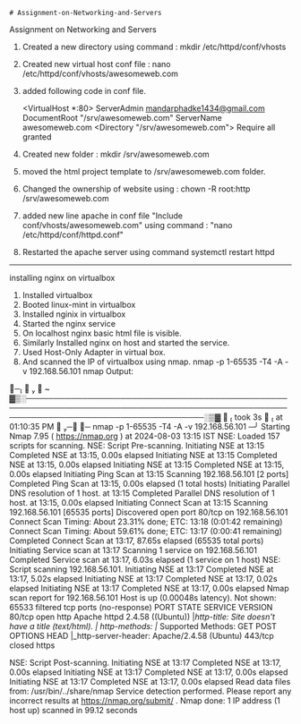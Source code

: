     # Assignment-on-Networking-and-Servers
Assignment on Networking and Servers


1. Created a new directory using command :
    mkdir /etc/httpd/conf/vhosts
2. Created new virtual host conf file :
    nano /etc/httpd/conf/vhosts/awesomeweb.com
3. added following code in conf file.

    <VirtualHost *:80>
        ServerAdmin mandarphadke1434@gmail.com
        DocumentRoot "/srv/awesomeweb.com"
        ServerName awesomeweb.com
        <Directory "/srv/awesomeweb.com">
            Require all granted
        </Directory>
    </VirtualHost>

4. Created new folder :
    mkdir /srv/awesomeweb.com
5. moved the html project template to /srv/awesomeweb.com folder.
6. Changed the ownership of website using :
    chown -R root:http /srv/awesomeweb.com
7. added new line apache in conf file "Include conf/vhosts/awesomeweb.com" using command :
     "nano /etc/httpd/conf/httpd.conf"
8. Restarted the apache server using command
    systemctl restart httpd

--------------------------------------------------------------------------------------
installing nginx on virtualbox
1. Installed virtualbox
2. Booted linux-mint in virtualbox
3. Installed nginix in virtualbox
4. Started the nginx service
5. On localhost nginx basic html file is visible.
6. Similarly Installed nginx on host and started the service.
7. Used Host-Only Adapter in virtual box.
8. And scanned the IP of virtualbox using nmap.
nmap -p 1-65535 -T4 -A -v 192.168.56.101
nmap Output:

╭─    ~ ▓▒░────────────────────────────────────────────────────────────────────────────────────────────────────────────────────────────────────░▒▓ ✔  took 3s   at 01:10:35 PM  ─╮
╰─ nmap -p 1-65535 -T4 -A -v 192.168.56.101                                                                                                                                              ─╯
Starting Nmap 7.95 ( https://nmap.org ) at 2024-08-03 13:15 IST
NSE: Loaded 157 scripts for scanning.
NSE: Script Pre-scanning.
Initiating NSE at 13:15
Completed NSE at 13:15, 0.00s elapsed
Initiating NSE at 13:15
Completed NSE at 13:15, 0.00s elapsed
Initiating NSE at 13:15
Completed NSE at 13:15, 0.00s elapsed
Initiating Ping Scan at 13:15
Scanning 192.168.56.101 [2 ports]
Completed Ping Scan at 13:15, 0.00s elapsed (1 total hosts)
Initiating Parallel DNS resolution of 1 host. at 13:15
Completed Parallel DNS resolution of 1 host. at 13:15, 0.00s elapsed
Initiating Connect Scan at 13:15
Scanning 192.168.56.101 [65535 ports]
Discovered open port 80/tcp on 192.168.56.101
Connect Scan Timing: About 23.31% done; ETC: 13:18 (0:01:42 remaining)
Connect Scan Timing: About 59.61% done; ETC: 13:17 (0:00:41 remaining)
Completed Connect Scan at 13:17, 87.65s elapsed (65535 total ports)
Initiating Service scan at 13:17
Scanning 1 service on 192.168.56.101
Completed Service scan at 13:17, 6.03s elapsed (1 service on 1 host)
NSE: Script scanning 192.168.56.101.
Initiating NSE at 13:17
Completed NSE at 13:17, 5.02s elapsed
Initiating NSE at 13:17
Completed NSE at 13:17, 0.02s elapsed
Initiating NSE at 13:17
Completed NSE at 13:17, 0.00s elapsed
Nmap scan report for 192.168.56.101
Host is up (0.00048s latency).
Not shown: 65533 filtered tcp ports (no-response)
PORT    STATE  SERVICE VERSION
80/tcp  open   http    Apache httpd 2.4.58 ((Ubuntu))
|_http-title: Site doesn't have a title (text/html).
| http-methods: 
|_  Supported Methods: GET POST OPTIONS HEAD
|_http-server-header: Apache/2.4.58 (Ubuntu)
443/tcp closed https

NSE: Script Post-scanning.
Initiating NSE at 13:17
Completed NSE at 13:17, 0.00s elapsed
Initiating NSE at 13:17
Completed NSE at 13:17, 0.00s elapsed
Initiating NSE at 13:17
Completed NSE at 13:17, 0.00s elapsed
Read data files from: /usr/bin/../share/nmap
Service detection performed. Please report any incorrect results at https://nmap.org/submit/ .
Nmap done: 1 IP address (1 host up) scanned in 99.12 seconds

